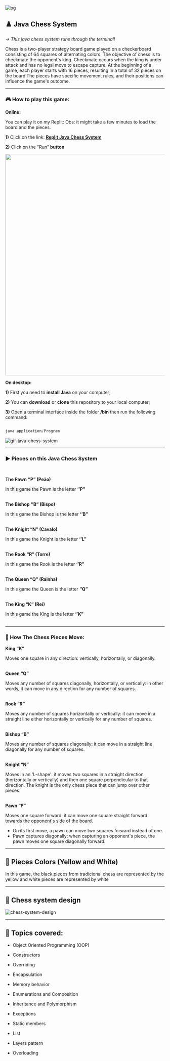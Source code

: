 ![bg](https://github.com/JayCesar/java-chess-system/assets/44206400/9e44647c-0899-47a6-b054-c59eb9507261)

## ♟️ Java Chess System

<p> <i> → This java chess system runs through the terminal! </i></p>

Chess is a two-player strategy board game played on a checkerboard consisting of 64 squares of alternating colors. The objective of chess is to checkmate the opponent's king. Checkmate occurs when the king is under attack and has no legal move to escape capture. At the beginning of a game, each player starts with 16 pieces, resulting in a total of 32 pieces on the board.The pieces have specific movement rules, and their positions can influence the game's outcome.

***

### 🎮 How to play this game:


**Online:**

You can play it on my Replit:
Obs: it might take a few minutes to load the board and the pieces.

<p><b> 1)</b> Click on the link: <b><a href="https://replit.com/@JayCesar/java-chess-system"> Replit Java Chess System </a></b> </p>
<p><b> 2)</b> Click on the “Run” <b>button</b></p>
<img src="https://github.com/JayCesar/java-chess-system/assets/44206400/cfb4944f-4d52-44bd-8691-3f6b68cf840c" width="700px"/>


**On desktop:**
<p><b> 1)</b> First you need to <b>install Java</b> on your computer;</p>
<p><b> 2)</b> You can <b>download</b> or <b>clone</b> this repository to your local computer;</p>
<p><b> 3)</b> Open a terminal interface inside the folder <b>/bin</b> then run the following command:</p>

```java

java application/Program

```

![gif-java-chess-system](https://github.com/JayCesar/java-chess-system/assets/44206400/3e61b81c-62fc-45cb-8006-7944b7a3767f)

***

### ▶️ Pieces on this Java Chess System

</br>

**The Pawn ‘’P” (Peão)**

In this game the Pawn is the letter <b>‘’P”</b>
</br></br>

**The Bishop ‘’B” (Bispo)**

In this game the Bishop is the letter <b>‘’B”</b>
</br></br>


**The Knight “N” (Cavalo)**

In this game the Knight is the letter <b>‘’L”</b>
</br></br>


**The Rook “R” (Torre)**

In this game the Rook is the letter <b>‘’R”</b>
</br></br>

**The Queen “Q” (Rainha)**

In this game the Queen is the letter <b>‘’Q”</b>
</br></br>

**The King “K” (Rei)**

In this game the King is the letter <b>‘’K”</b>
</br></br>

***

### 🧠 How The Chess Pieces Move:


**King “K”**

Moves one square in any direction: vertically, horizontally, or diagonally.
</br></br>

**Queen “Q”**

Moves any number of squares diagonally, horizontally, or vertically: in other words, it can move in any direction for any number of squares.
</br></br>

**Rook “R”**

Moves any number of squares horizontally or vertically: it can move in a straight line either horizontally or vertically for any number of squares.
</br></br>

**Bishop “B”**

Moves any number of squares diagonally: it can move in a straight line diagonally for any number of squares.
</br></br>

**Knight “N”**

Moves in an 'L-shape': it moves two squares in a straight direction (horizontally or vertically) and then one square perpendicular to that direction. The knight is the only chess piece that can jump over other pieces.
</br></br>

**Pawn “P”**

Moves one square forward: it can move one square straight forward towards the opponent's side of the board. 
</br>

- On its first move, a pawn can move two squares forward instead of one.
- Pawn captures diagonally: when capturing an opponent's piece, the pawn moves one square diagonally forward.

***

## 🎨 Pieces Colors (Yellow and White)

In this game, the black pieces from tradicional chess are represented by the yellow and white pieces are represented by white 

***

## 📝 Chess system design 

![chess-system-design](https://github.com/JayCesar/java-chess-system/assets/44206400/c76b48d1-42ca-42a0-8b35-cd736f4a9025)


***

## 📌 Topics covered:

- Object Oriented Programming (OOP)

- Constructors

- Overriding

- Encapsulation

- Memory behavior

- Enumerations and Composition

- Inheritance and Polymorphism

- Exceptions

- Static members

- List

- Layers pattern

- Overloading





